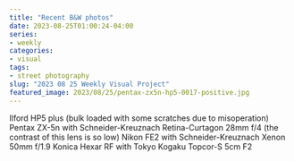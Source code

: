 ```yaml
---
title: "Recent B&W photos"
date: 2023-08-25T01:00:24-04:00
series:
- weekly
categories:
- visual
tags:
- street photography
slug: "2023 08 25 Weekly Visual Project"
featured_image: 2023/08/25/pentax-zx5n-hp5-0017-positive.jpg
---
```


Ilford HP5 plus (bulk loaded with some scratches due to misoperation)
Pentax ZX-5n with Schneider-Kreuznach Retina-Curtagon 28mm f/4 (the contrast of this lens is so low)
Nikon FE2 with Schneider-Kreuznach Xenon 50mm f/1.9
Konica Hexar RF with Tokyo Kogaku Topcor-S 5cm F2
<!--more-->
<!--toc-->
